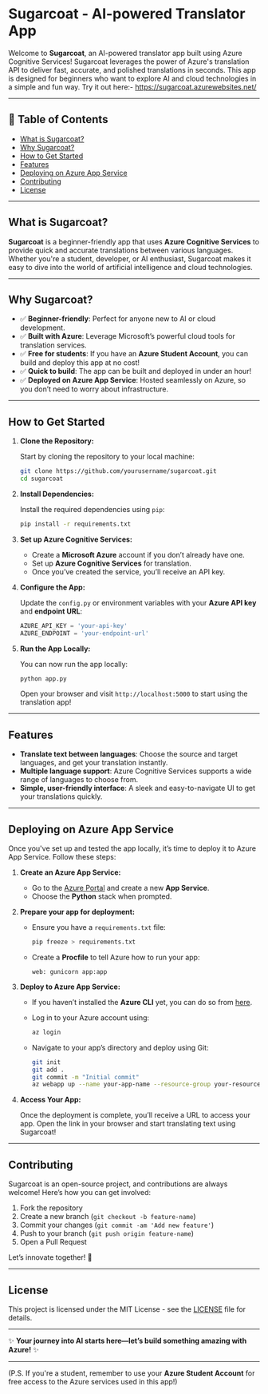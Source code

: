 # Sugarcoat - AI-powered Translator App

Welcome to **Sugarcoat**, an AI-powered translator app built using Azure Cognitive Services! Sugarcoat leverages the power of Azure's translation API to deliver fast, accurate, and polished translations in seconds. This app is designed for beginners who want to explore AI and cloud technologies in a simple and fun way.
Try it out here:- https://sugarcoat.azurewebsites.net/

---

## 🚀 Table of Contents
- [What is Sugarcoat?](#what-is-sugarcoat)
- [Why Sugarcoat?](#why-sugarcoat)
- [How to Get Started](#how-to-get-started)
- [Features](#features)
- [Deploying on Azure App Service](#deploying-on-azure-app-service)
- [Contributing](#contributing)
- [License](#license)

---

## What is Sugarcoat? 
**Sugarcoat** is a beginner-friendly app that uses **Azure Cognitive Services** to provide quick and accurate translations between various languages. Whether you're a student, developer, or AI enthusiast, Sugarcoat makes it easy to dive into the world of artificial intelligence and cloud technologies.

---

## Why Sugarcoat? 

- ✅ **Beginner-friendly**: Perfect for anyone new to AI or cloud development.
- ✅ **Built with Azure**: Leverage Microsoft’s powerful cloud tools for translation services.
- ✅ **Free for students**: If you have an **Azure Student Account**, you can build and deploy this app at no cost!
- ✅ **Quick to build**: The app can be built and deployed in under an hour!
- ✅ **Deployed on Azure App Service**: Hosted seamlessly on Azure, so you don’t need to worry about infrastructure.

---

## How to Get Started

1. **Clone the Repository:**

   Start by cloning the repository to your local machine:
   ```bash
   git clone https://github.com/yourusername/sugarcoat.git
   cd sugarcoat
   ```

2. **Install Dependencies:**

   Install the required dependencies using `pip`:
   ```bash
   pip install -r requirements.txt
   ```

3. **Set up Azure Cognitive Services:**

   - Create a **Microsoft Azure** account if you don’t already have one.
   - Set up **Azure Cognitive Services** for translation.
   - Once you’ve created the service, you’ll receive an API key. 

4. **Configure the App:**

   Update the `config.py` or environment variables with your **Azure API key** and **endpoint URL**:
   ```python
   AZURE_API_KEY = 'your-api-key'
   AZURE_ENDPOINT = 'your-endpoint-url'
   ```

5. **Run the App Locally:**

   You can now run the app locally:
   ```bash
   python app.py
   ```

   Open your browser and visit `http://localhost:5000` to start using the translation app!

---

## Features

- **Translate text between languages**: Choose the source and target languages, and get your translation instantly.
- **Multiple language support**: Azure Cognitive Services supports a wide range of languages to choose from.
- **Simple, user-friendly interface**: A sleek and easy-to-navigate UI to get your translations quickly.

---

## Deploying on Azure App Service

Once you've set up and tested the app locally, it’s time to deploy it to Azure App Service. Follow these steps:

1. **Create an Azure App Service:**
   - Go to the [Azure Portal](https://portal.azure.com) and create a new **App Service**.
   - Choose the **Python** stack when prompted.
   
2. **Prepare your app for deployment:**

   - Ensure you have a `requirements.txt` file:
     ```bash
     pip freeze > requirements.txt
     ```

   - Create a **Procfile** to tell Azure how to run your app:
     ```
     web: gunicorn app:app
     ```

3. **Deploy to Azure App Service:**

   - If you haven’t installed the **Azure CLI** yet, you can do so from [here](https://learn.microsoft.com/en-us/cli/azure/install-azure-cli).
   - Log in to your Azure account using:
     ```bash
     az login
     ```

   - Navigate to your app’s directory and deploy using Git:
     ```bash
     git init
     git add .
     git commit -m "Initial commit"
     az webapp up --name your-app-name --resource-group your-resource-group --sku B1
     ```

4. **Access Your App:**

   Once the deployment is complete, you’ll receive a URL to access your app. Open the link in your browser and start translating text using Sugarcoat!

---

## Contributing

Sugarcoat is an open-source project, and contributions are always welcome! Here’s how you can get involved:
1. Fork the repository
2. Create a new branch (`git checkout -b feature-name`)
3. Commit your changes (`git commit -am 'Add new feature'`)
4. Push to your branch (`git push origin feature-name`)
5. Open a Pull Request

Let’s innovate together! 🚀

---

## License

This project is licensed under the MIT License - see the [LICENSE](LICENSE) file for details.

---

✨ **Your journey into AI starts here—let’s build something amazing with Azure!** ✨

--- 

(P.S. If you're a student, remember to use your **Azure Student Account** for free access to the Azure services used in this app!)
